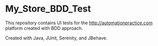 # My_Store_BDD_Test

This repository contains UI tests for the http://automationpractice.com platform created with BDD approach.

Created with Java, JUnit, Serenity, and JBehave.
